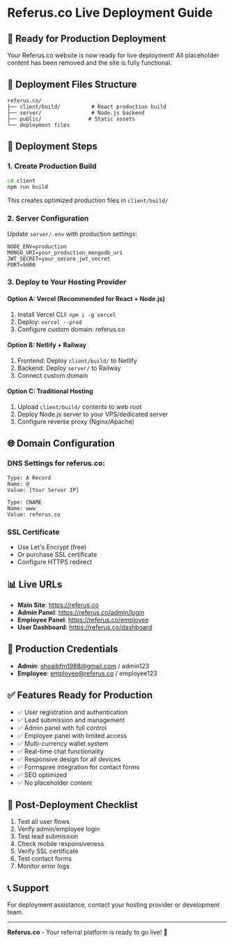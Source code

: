 # Referus.co Live Deployment Guide

## 🚀 Ready for Production Deployment

Your Referus.co website is now ready for live deployment! All placeholder content has been removed and the site is fully functional.

## 📁 Deployment Files Structure

```
referus.co/
├── client/build/          # React production build
├── server/                # Node.js backend
├── public/               # Static assets
└── deployment files
```

## 🔧 Deployment Steps

### 1. Create Production Build
```bash
cd client
npm run build
```
This creates optimized production files in `client/build/`

### 2. Server Configuration
Update `server/.env` with production settings:
```env
NODE_ENV=production
MONGO_URI=your_production_mongodb_uri
JWT_SECRET=your_secure_jwt_secret
PORT=5000
```

### 3. Deploy to Your Hosting Provider

#### Option A: Vercel (Recommended for React + Node.js)
1. Install Vercel CLI: `npm i -g vercel`
2. Deploy: `vercel --prod`
3. Configure custom domain: referus.co

#### Option B: Netlify + Railway
1. Frontend: Deploy `client/build/` to Netlify
2. Backend: Deploy `server/` to Railway
3. Connect custom domain

#### Option C: Traditional Hosting
1. Upload `client/build/` contents to web root
2. Deploy Node.js server to your VPS/dedicated server
3. Configure reverse proxy (Nginx/Apache)

## 🌐 Domain Configuration

### DNS Settings for referus.co:
```
Type: A Record
Name: @
Value: [Your Server IP]

Type: CNAME
Name: www
Value: referus.co
```

### SSL Certificate
- Use Let's Encrypt (free)
- Or purchase SSL certificate
- Configure HTTPS redirect

## 📊 Live URLs
- **Main Site**: https://referus.co
- **Admin Panel**: https://referus.co/admin/login
- **Employee Panel**: https://referus.co/employee
- **User Dashboard**: https://referus.co/dashboard

## 🔐 Production Credentials
- **Admin**: shoaibfm1988@gmail.com / admin123
- **Employee**: employee@referus.co / employee123

## ✅ Features Ready for Production
- ✅ User registration and authentication
- ✅ Lead submission and management
- ✅ Admin panel with full control
- ✅ Employee panel with limited access
- ✅ Multi-currency wallet system
- ✅ Real-time chat functionality
- ✅ Responsive design for all devices
- ✅ Formspree integration for contact forms
- ✅ SEO optimized
- ✅ No placeholder content

## 🚨 Post-Deployment Checklist
1. Test all user flows
2. Verify admin/employee login
3. Test lead submission
4. Check mobile responsiveness
5. Verify SSL certificate
6. Test contact forms
7. Monitor error logs

## 📞 Support
For deployment assistance, contact your hosting provider or development team.

---
**Referus.co** - Your referral platform is ready to go live! 🎉
